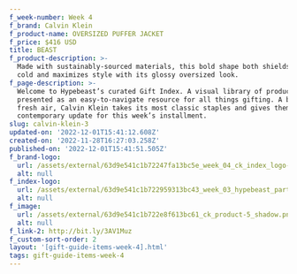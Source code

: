 ```yaml
---
f_week-number: Week 4
f_brand: Calvin Klein
f_product-name: OVERSIZED PUFFER JACKET
f_price: $416 USD
title: BEAST
f_product-description: >-
  Made with sustainably-sourced materials, this bold shape both shields from the
  cold and maximizes style with its glossy oversized look.
f_page-description: >-
  Welcome to Hypebeast’s curated Gift Index. A visual library of products is
  presented as an easy-to-navigate resource for all things gifting. A breath of
  fresh air, Calvin Klein takes its most classic staples and gives them a
  contemporary update for this week’s installment.
slug: calvin-klein-3
updated-on: '2022-12-01T15:41:12.608Z'
created-on: '2022-11-28T16:27:03.258Z'
published-on: '2022-12-01T15:41:51.505Z'
f_brand-logo:
  url: /assets/external/63d9e541c1b72247fa13bc5e_week_04_ck_index_logo-white.png
  alt: null
f_index-logo:
  url: /assets/external/63d9e541c1b722959313bc43_week_03_hypebeast_partner_logo.svg
  alt: null
f_image:
  url: /assets/external/63d9e541c1b722e8f613bc61_ck_product-5_shadow.png
  alt: null
f_link-2: http://bit.ly/3AV1Muz
f_custom-sort-order: 2
layout: '[gift-guide-items-week-4].html'
tags: gift-guide-items-week-4
---
```



